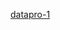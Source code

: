 [datapro-1](https://github.com/Lakshmi-799/harishpilla/assets/161041764/cf506b93-a400-4679-a0af-8c3d60f30276)

